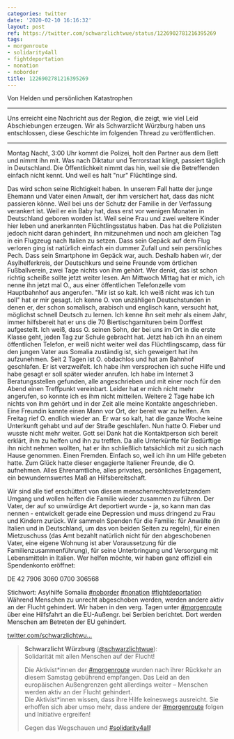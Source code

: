 ```yaml
---
categories: twitter
date: '2020-02-10 16:16:32'
layout: post
ref: https://twitter.com/schwarzlichtwue/status/1226902781216395269
tags:
- morgenroute
- solidarity4all
- fightdeportation
- nonation
- noborder
title: 1226902781216395269
---
```

Von Helden und persönlichen Katastrophen



---



Uns erreicht eine Nachricht aus der Region, die zeigt, wie viel Leid Abschiebungen erzeugen. Wir als Schwarzlicht Würzburg haben uns entschlossen, diese Geschichte im folgenden Thread zu veröffentlichen.



---
Montag Nacht, 3:00 Uhr kommt die Polizei, holt den Partner aus dem Bett und nimmt ihn mit. Was nach Diktatur und Terrorstaat klingt, passiert täglich in Deutschland.
Die Öffentlichkeit nimmt das hin, weil sie die Betreffenden einfach nicht kennt. Und weil es halt "nur" Flüchtlinge sind.



Das wird schon seine Richtigkeit haben.
In unserem Fall hatte der junge Ehemann und Vater einen Anwalt, der ihm versichert hat, dass das nicht passieren könne. Weil bei uns der Schutz der Familie in der Verfassung verankert ist.
Weil er ein Baby hat, dass erst vor wenigen Monaten in Deutschland geboren worden ist. Weil seine Frau und zwei weitere Kinder hier leben und anerkannten Flüchtlingsstatus haben.
Das hat die Polizisten jedoch nicht daran gehindert, ihn mitzunehmen und noch am gleichen Tag in ein Flugzeug nach Italien zu setzen. Dass sein Gepäck auf dem Flug verloren ging ist natürlich einfach ein dummer Zufall und sein persönliches Pech.
Dass sein Smartphone im Gepäck war, auch. Deshalb haben wir, der Asylhelferkreis, der Deutschkurs und seine Freunde vom örtlichen Fußballverein, zwei Tage nichts von ihm gehört. Wer denkt, das ist schon richtig scheiße sollte jetzt weiter lesen.
Am Mittwoch Mittag hat er mich, ich nenne ihn jetzt mal O., aus einer öffentlichen Telefonzelle vom Hauptbahnhof aus angerufen. "Mir ist so kalt. Ich weiß nicht was ich tun soll" hat er mir gesagt.
Ich kenne O. von unzähligen Deutschstunden in denen er, der schon somalisch, arabisch und englisch kann, versucht hat, möglichst schnell Deutsch zu lernen. Ich kenne ihn seit mehr als einem Jahr, immer hilfsbereit hat er uns die 70 Biertischgarnituren beim Dorffest aufgestellt.
Ich weiß, dass O. seinen Sohn, der bei uns im Ort in die erste Klasse geht, jeden Tag zur Schule gebracht hat.
Jetzt hab ich ihn an einem öffentlichen Telefon, er weiß nicht weiter weil das Flüchtlingscamp, dass für den jungen Vater aus Somalia zuständig ist, sich geweigert hat ihn aufzunehmen. Seit 2 Tagen ist O. obdachlos und hat am Bahnhof geschlafen. Er ist verzweifelt.
Ich habe ihm versprochen ich suche Hilfe und habe gesagt er soll später wieder anrufen. Ich habe im Internet 3 Beratungsstellen gefunden, alle angeschrieben und mit einer noch für den Abend einen Treffpunkt vereinbart.
Leider hat er mich nicht mehr angerufen, so konnte ich es ihm nicht mitteilen. Weitere 2 Tage habe ich nichts von ihm gehört und in der Zeit alle meine Kontakte angeschrieben. Eine Freundin kannte einen Mann vor Ort, der bereit war zu helfen.
Am Freitag rief O. endlich wieder an. Er war so kalt, hat die ganze Woche keine Unterkunft gehabt und auf der Straße geschlafen. Nun hatte O. Fieber und wusste nicht mehr weiter. Gott sei Dank hat die Kontaktperson sich bereit erklärt, ihm zu helfen und ihn zu treffen.
Da alle Unterkünfte für Bedürftige ihn nicht nehmen wollten, hat er ihn schließlich tatsächlich mit zu sich nach Hause genommen. Einen Fremden. Einfach so, weil ich ihn um Hilfe gebeten hatte. Zum Glück hatte dieser engagierte Italiener Freunde, die O. aufnehmen.
Alles Ehrenamtliche, alles privates, persönliches Engagement, ein bewundernswertes Maß an Hilfsbereitschaft. 



Wir sind alle tief erschüttert von diesem menschenrechtsverletzendem Umgang und wollen helfen die Familie wieder zusammen zu führen.
Der Vater, der auf so unwürdige Art deportiert wurde - ja, so kann man das nennen - entwickelt gerade eine Depression und muss dringend zu Frau und Kindern zurück.
Wir sammeln Spenden für die Familie: für Anwälte (in Italien und in Deutschland, um das von beiden Seiten zu regeln), für einen Mietzuschuss (das Amt bezahlt natürlich nicht für den abgeschobenen Vater, eine eigene Wohnung ist aber Voraussetzung für die Familienzusammenführung), für seine Unterbringung und Versorgung mit Lebensmitteln in Italien. Wer helfen möchte, wir haben ganz offiziell ein Spendenkonto eröffnet:



DE 42 7906 3060 0700 306568

Stichwort: Asylhilfe Somalia
[#noborder](/t/noborder) [#nonation](/t/nonation) [#fightdeportation](/t/fightdeportation)
Während Menschen zu unrecht abgeschoben werden, werden andere aktiv an der Flucht gehindert. Wir haben in den verg. Tagen unter [#morgenroute](/t/morgenroute) über eine Hilfsfahrt an die EU-Außengr. bei Serbien berichtet. Dort werden Menschen am Betreten der EU gehindert.

[twitter.com/schwarzlichtwu…](https://twitter.com/schwarzlichtwue/status/1227229399277240323)
> <b>Schwarzlicht Würzburg</b> ([@schwarzlichtwue](https://twitter.com/schwarzlichtwue)):  
>Solidarität mit allen Menschen auf der Flucht!  
>  
>  
>  
>Die Aktivist\*innen der [#morgenroute](/t/morgenroute) wurden nach ihrer Rückkehr an diesem Samstag gebührend empfangen. Das Leid an den europäischen Außengrenzen geht allerdings weiter – Menschen werden aktiv an der Flucht gehindert.   
>Die Aktivist\*innen wissen, dass ihre Hilfe keineswegs ausreicht. Sie erhoffen sich aber umso mehr, dass andere der [#morgenroute](/t/morgenroute) folgen und Initiative ergreifen!  
>  
>Gegen das Wegschauen und [#solidarity4all](/t/solidarity4all)!  

